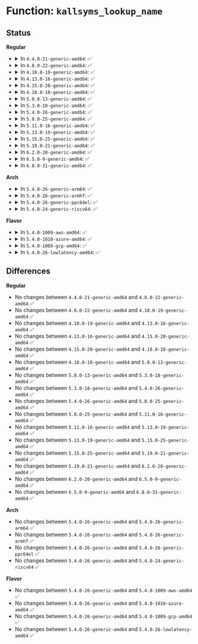 # Function: <code>kallsyms_lookup_name</code>

## Status
<b>Regular</b>
<ul>
<li>
<details>
<summary>In <code>4.4.0-21-generic-amd64</code>: ✅</summary>

```c
long unsigned int kallsyms_lookup_name(const char * name)
```

```json
{
  "name": "kallsyms_lookup_name",
  "collision_type": "Unique Global",
  "inline_type": "No",
  "funcs": [
    {
      "addr": 18446744071579938864,
      "name": "kallsyms_lookup_name",
      "external": true,
      "loc": "kernel/kallsyms.c:180",
      "file": "kernel/kallsyms.c",
      "inline": "seen, unknown",
      "caller_inline": [],
      "caller_func": [
        "kernel/kprobes.c:kprobe_addr",
        "kernel/kprobes.c:init_kprobes",
        "kernel/trace/trace_kprobe.c:alloc_symbol_cache"
      ]
    }
  ],
  "symbols": [
    {
      "addr": 18446744071579938864,
      "name": "kallsyms_lookup_name",
      "section": ".text",
      "bind": "STB_GLOBAL",
      "size": 160
    }
  ]
}
```
</details>
</li>
<li>
<details>
<summary>In <code>4.8.0-22-generic-amd64</code>: ✅</summary>

```c
long unsigned int kallsyms_lookup_name(const char * name)
```

```json
{
  "name": "kallsyms_lookup_name",
  "collision_type": "Unique Global",
  "inline_type": "No",
  "funcs": [
    {
      "addr": 18446744071579969600,
      "name": "kallsyms_lookup_name",
      "external": true,
      "loc": "kernel/kallsyms.c:201",
      "file": "kernel/kallsyms.c",
      "inline": "seen, unknown",
      "caller_inline": [],
      "caller_func": [
        "kernel/kprobes.c:init_kprobes",
        "kernel/kprobes.c:kprobe_addr",
        "kernel/trace/trace_kprobe.c:alloc_symbol_cache"
      ]
    }
  ],
  "symbols": [
    {
      "addr": 18446744071579969600,
      "name": "kallsyms_lookup_name",
      "section": ".text",
      "bind": "STB_GLOBAL",
      "size": 184
    }
  ]
}
```
</details>
</li>
<li>
<details>
<summary>In <code>4.10.0-19-generic-amd64</code>: ✅</summary>

```c
long unsigned int kallsyms_lookup_name(const char * name)
```

```json
{
  "name": "kallsyms_lookup_name",
  "collision_type": "Unique Global",
  "inline_type": "No",
  "funcs": [
    {
      "addr": 18446744071580000096,
      "name": "kallsyms_lookup_name",
      "external": true,
      "loc": "kernel/kallsyms.c:201",
      "file": "kernel/kallsyms.c",
      "inline": "seen, unknown",
      "caller_inline": [],
      "caller_func": [
        "kernel/kprobes.c:init_kprobes",
        "kernel/kprobes.c:kprobe_addr",
        "kernel/trace/trace_kprobe.c:alloc_symbol_cache"
      ]
    }
  ],
  "symbols": [
    {
      "addr": 18446744071580000096,
      "name": "kallsyms_lookup_name",
      "section": ".text",
      "bind": "STB_GLOBAL",
      "size": 184
    }
  ]
}
```
</details>
</li>
<li>
<details>
<summary>In <code>4.13.0-16-generic-amd64</code>: ✅</summary>

```c
long unsigned int kallsyms_lookup_name(const char * name)
```

```json
{
  "name": "kallsyms_lookup_name",
  "collision_type": "Unique Global",
  "inline_type": "No",
  "funcs": [
    {
      "addr": 18446744071580006880,
      "name": "kallsyms_lookup_name",
      "external": true,
      "loc": "kernel/kallsyms.c:196",
      "file": "kernel/kallsyms.c",
      "inline": "seen, unknown",
      "caller_inline": [],
      "caller_func": [
        "kernel/kprobes.c:kprobe_lookup_name",
        "kernel/trace/trace_kprobe.c:alloc_symbol_cache"
      ]
    }
  ],
  "symbols": [
    {
      "addr": 18446744071580006880,
      "name": "kallsyms_lookup_name",
      "section": ".text",
      "bind": "STB_GLOBAL",
      "size": 177
    }
  ]
}
```
</details>
</li>
<li>
<details>
<summary>In <code>4.15.0-20-generic-amd64</code>: ✅</summary>

```c
long unsigned int kallsyms_lookup_name(const char * name)
```

```json
{
  "name": "kallsyms_lookup_name",
  "collision_type": "Unique Global",
  "inline_type": "No",
  "funcs": [
    {
      "addr": 18446744071580053376,
      "name": "kallsyms_lookup_name",
      "external": true,
      "loc": "kernel/kallsyms.c:197",
      "file": "kernel/kallsyms.c",
      "inline": "seen, unknown",
      "caller_inline": [],
      "caller_func": [
        "kernel/kprobes.c:kprobe_lookup_name",
        "kernel/trace/trace_kprobe.c:alloc_symbol_cache"
      ]
    }
  ],
  "symbols": [
    {
      "addr": 18446744071580053376,
      "name": "kallsyms_lookup_name",
      "section": ".text",
      "bind": "STB_GLOBAL",
      "size": 177
    }
  ]
}
```
</details>
</li>
<li>
<details>
<summary>In <code>4.18.0-10-generic-amd64</code>: ✅</summary>

```c
long unsigned int kallsyms_lookup_name(const char * name)
```

```json
{
  "name": "kallsyms_lookup_name",
  "collision_type": "Unique Global",
  "inline_type": "No",
  "funcs": [
    {
      "addr": 18446744071580110432,
      "name": "kallsyms_lookup_name",
      "external": true,
      "loc": "kernel/kallsyms.c:162",
      "file": "kernel/kallsyms.c",
      "inline": "seen, unknown",
      "caller_inline": [],
      "caller_func": [
        "kernel/kprobes.c:kprobe_lookup_name",
        "kernel/trace/trace_kprobe.c:alloc_symbol_cache",
        "kernel/trace/trace_kprobe.c:trace_kprobe_error_injectable"
      ]
    }
  ],
  "symbols": [
    {
      "addr": 18446744071580110432,
      "name": "kallsyms_lookup_name",
      "section": ".text",
      "bind": "STB_GLOBAL",
      "size": 177
    }
  ]
}
```
</details>
</li>
<li>
<details>
<summary>In <code>5.0.0-13-generic-amd64</code>: ✅</summary>

```c
long unsigned int kallsyms_lookup_name(const char * name)
```

```json
{
  "name": "kallsyms_lookup_name",
  "collision_type": "Unique Global",
  "inline_type": "No",
  "funcs": [
    {
      "addr": 18446744071580157440,
      "name": "kallsyms_lookup_name",
      "external": true,
      "loc": "kernel/kallsyms.c:162",
      "file": "kernel/kallsyms.c",
      "inline": "seen, unknown",
      "caller_inline": [],
      "caller_func": [
        "kernel/kprobes.c:kprobe_lookup_name",
        "kernel/trace/trace_kprobe.c:trace_kprobe_error_injectable",
        "kernel/trace/trace_probe.c:traceprobe_update_arg",
        "kernel/trace/trace_probe.c:traceprobe_update_arg"
      ]
    }
  ],
  "symbols": [
    {
      "addr": 18446744071580157440,
      "name": "kallsyms_lookup_name",
      "section": ".text",
      "bind": "STB_GLOBAL",
      "size": 177
    }
  ]
}
```
</details>
</li>
<li>
<details>
<summary>In <code>5.3.0-18-generic-amd64</code>: ✅</summary>

```c
long unsigned int kallsyms_lookup_name(const char * name)
```

```json
{
  "name": "kallsyms_lookup_name",
  "collision_type": "Unique Global",
  "inline_type": "No",
  "funcs": [
    {
      "addr": 18446744071580203504,
      "name": "kallsyms_lookup_name",
      "external": true,
      "loc": "kernel/kallsyms.c:163",
      "file": "kernel/kallsyms.c",
      "inline": "seen, unknown",
      "caller_inline": [],
      "caller_func": [
        "kernel/kprobes.c:kprobe_lookup_name",
        "kernel/trace/trace_kprobe.c:trace_kprobe_error_injectable",
        "kernel/trace/trace_probe.c:traceprobe_update_arg",
        "kernel/trace/trace_probe.c:traceprobe_update_arg"
      ]
    }
  ],
  "symbols": [
    {
      "addr": 18446744071580203504,
      "name": "kallsyms_lookup_name",
      "section": ".text",
      "bind": "STB_GLOBAL",
      "size": 177
    }
  ]
}
```
</details>
</li>
<li>
<details>
<summary>In <code>5.4.0-26-generic-amd64</code>: ✅</summary>

```c
long unsigned int kallsyms_lookup_name(const char * name)
```

```json
{
  "name": "kallsyms_lookup_name",
  "collision_type": "Unique Global",
  "inline_type": "No",
  "funcs": [
    {
      "addr": 18446744071580251840,
      "name": "kallsyms_lookup_name",
      "external": true,
      "loc": "kernel/kallsyms.c:163",
      "file": "kernel/kallsyms.c",
      "inline": "seen, unknown",
      "caller_inline": [],
      "caller_func": [
        "kernel/kprobes.c:kprobe_lookup_name",
        "kernel/trace/trace_kprobe.c:within_notrace_func",
        "kernel/trace/trace_kprobe.c:trace_kprobe_error_injectable",
        "kernel/trace/trace_probe.c:traceprobe_update_arg",
        "kernel/trace/trace_probe.c:traceprobe_update_arg"
      ]
    }
  ],
  "symbols": [
    {
      "addr": 18446744071580251840,
      "name": "kallsyms_lookup_name",
      "section": ".text",
      "bind": "STB_GLOBAL",
      "size": 177
    }
  ]
}
```
</details>
</li>
<li>
<details>
<summary>In <code>5.8.0-25-generic-amd64</code>: ✅</summary>

```c
long unsigned int kallsyms_lookup_name(const char * name)
```

```json
{
  "name": "kallsyms_lookup_name",
  "collision_type": "Unique Global",
  "inline_type": "No",
  "funcs": [
    {
      "addr": 18446744071580320128,
      "name": "kallsyms_lookup_name",
      "external": true,
      "loc": "kernel/kallsyms.c:164",
      "file": "kernel/kallsyms.c",
      "inline": "seen, unknown",
      "caller_inline": [],
      "caller_func": [
        "kernel/kprobes.c:kprobe_lookup_name",
        "kernel/debug/kdb/kdb_support.c:kdbgetsymval",
        "kernel/trace/trace_kprobe.c:within_notrace_func",
        "kernel/trace/trace_kprobe.c:trace_kprobe_error_injectable",
        "kernel/trace/trace_probe.c:traceprobe_update_arg",
        "kernel/trace/trace_probe.c:traceprobe_update_arg",
        "kernel/bpf/verifier.c:check_attach_btf_id"
      ]
    }
  ],
  "symbols": [
    {
      "addr": 18446744071580320128,
      "name": "kallsyms_lookup_name",
      "section": ".text",
      "bind": "STB_GLOBAL",
      "size": 177
    }
  ]
}
```
</details>
</li>
<li>
<details>
<summary>In <code>5.11.0-16-generic-amd64</code>: ✅</summary>

```c
long unsigned int kallsyms_lookup_name(const char * name)
```

```json
{
  "name": "kallsyms_lookup_name",
  "collision_type": "Unique Global",
  "inline_type": "No",
  "funcs": [
    {
      "addr": 18446744071580305264,
      "name": "kallsyms_lookup_name",
      "external": true,
      "loc": "kernel/kallsyms.c:165",
      "file": "kernel/kallsyms.c",
      "inline": "seen, unknown",
      "caller_inline": [],
      "caller_func": [
        "kernel/kprobes.c:kprobe_lookup_name",
        "kernel/debug/kdb/kdb_support.c:kdbgetsymval",
        "kernel/trace/trace_kprobe.c:within_notrace_func",
        "kernel/trace/trace_kprobe.c:trace_kprobe_error_injectable",
        "kernel/trace/trace_probe.c:traceprobe_update_arg",
        "kernel/trace/trace_probe.c:traceprobe_update_arg",
        "kernel/bpf/verifier.c:bpf_check_attach_target",
        "kernel/bpf/verifier.c:check_pseudo_btf_id"
      ]
    }
  ],
  "symbols": [
    {
      "addr": 18446744071580305264,
      "name": "kallsyms_lookup_name",
      "section": ".text",
      "bind": "STB_GLOBAL",
      "size": 177
    }
  ]
}
```
</details>
</li>
<li>
<details>
<summary>In <code>5.13.0-19-generic-amd64</code>: ✅</summary>

```c
long unsigned int kallsyms_lookup_name(const char * name)
```

```json
{
  "name": "kallsyms_lookup_name",
  "collision_type": "Unique Global",
  "inline_type": "No",
  "funcs": [
    {
      "addr": 18446744071580308816,
      "name": "kallsyms_lookup_name",
      "external": true,
      "loc": "kernel/kallsyms.c:186",
      "file": "kernel/kallsyms.c",
      "inline": "seen, unknown",
      "caller_inline": [],
      "caller_func": [
        "kernel/kprobes.c:kprobe_lookup_name",
        "kernel/debug/kdb/kdb_support.c:kdbgetsymval",
        "kernel/trace/trace_kprobe.c:within_notrace_func",
        "kernel/trace/trace_kprobe.c:trace_kprobe_error_injectable",
        "kernel/trace/trace_probe.c:traceprobe_update_arg",
        "kernel/trace/trace_probe.c:traceprobe_update_arg",
        "kernel/bpf/verifier.c:bpf_check_attach_target",
        "kernel/bpf/verifier.c:check_pseudo_btf_id",
        "kernel/bpf/verifier.c:add_kfunc_call"
      ]
    }
  ],
  "symbols": [
    {
      "addr": 18446744071580308816,
      "name": "kallsyms_lookup_name",
      "section": ".text",
      "bind": "STB_GLOBAL",
      "size": 177
    }
  ]
}
```
</details>
</li>
<li>
<details>
<summary>In <code>5.15.0-25-generic-amd64</code>: ✅</summary>

```c
long unsigned int kallsyms_lookup_name(const char * name)
```

```json
{
  "name": "kallsyms_lookup_name",
  "collision_type": "Unique Global",
  "inline_type": "No",
  "funcs": [
    {
      "addr": 18446744071580462896,
      "name": "kallsyms_lookup_name",
      "external": true,
      "loc": "kernel/kallsyms.c:189",
      "file": "kernel/kallsyms.c",
      "inline": "seen, unknown",
      "caller_inline": [],
      "caller_func": [
        "kernel/kprobes.c:kprobe_lookup_name",
        "kernel/debug/kdb/kdb_support.c:kdbgetsymval",
        "kernel/trace/trace_kprobe.c:within_notrace_func",
        "kernel/trace/trace_kprobe.c:trace_kprobe_error_injectable",
        "kernel/trace/trace_probe.c:traceprobe_update_arg",
        "kernel/trace/trace_probe.c:traceprobe_update_arg",
        "kernel/bpf/verifier.c:bpf_check_attach_target",
        "kernel/bpf/verifier.c:check_pseudo_btf_id",
        "kernel/bpf/verifier.c:add_kfunc_call"
      ]
    }
  ],
  "symbols": [
    {
      "addr": 18446744071580462896,
      "name": "kallsyms_lookup_name",
      "section": ".text",
      "bind": "STB_GLOBAL",
      "size": 177
    }
  ]
}
```
</details>
</li>
<li>
<details>
<summary>In <code>5.19.0-21-generic-amd64</code>: ✅</summary>

```c
long unsigned int kallsyms_lookup_name(const char * name)
```

```json
{
  "name": "kallsyms_lookup_name",
  "collision_type": "Unique Global",
  "inline_type": "No",
  "funcs": [
    {
      "addr": 18446744071580655904,
      "name": "kallsyms_lookup_name",
      "external": true,
      "loc": "kernel/kallsyms.c:210",
      "file": "kernel/kallsyms.c",
      "inline": "seen, unknown",
      "caller_inline": [],
      "caller_func": [
        "kernel/kprobes.c:kprobe_lookup_name",
        "kernel/debug/kdb/kdb_support.c:kdbgetsymval",
        "kernel/trace/trace_kprobe.c:within_notrace_func",
        "kernel/trace/trace_kprobe.c:trace_kprobe_error_injectable",
        "kernel/trace/trace_probe.c:traceprobe_update_arg",
        "kernel/trace/trace_probe.c:traceprobe_update_arg",
        "kernel/bpf/syscall.c:bpf_kallsyms_lookup_name",
        "kernel/bpf/verifier.c:bpf_check_attach_target",
        "kernel/bpf/verifier.c:check_pseudo_btf_id",
        "kernel/bpf/verifier.c:add_kfunc_call",
        "kernel/bpf/btf.c:btf_parse_kptrs"
      ]
    }
  ],
  "symbols": [
    {
      "addr": 18446744071580655904,
      "name": "kallsyms_lookup_name",
      "section": ".text",
      "bind": "STB_GLOBAL",
      "size": 207
    }
  ]
}
```
</details>
</li>
<li>
<details>
<summary>In <code>6.2.0-20-generic-amd64</code>: ✅</summary>

```c
long unsigned int kallsyms_lookup_name(const char * name)
```

```json
{
  "name": "kallsyms_lookup_name",
  "collision_type": "Unique Global",
  "inline_type": "No",
  "funcs": [
    {
      "addr": 18446744071580925104,
      "name": "kallsyms_lookup_name",
      "external": true,
      "loc": "kernel/kallsyms.c:271",
      "file": "kernel/kallsyms.c",
      "inline": "seen, unknown",
      "caller_inline": [],
      "caller_func": [
        "kernel/kprobes.c:kprobe_lookup_name",
        "kernel/debug/kdb/kdb_support.c:kdbgetsymval",
        "kernel/trace/trace_kprobe.c:within_notrace_func",
        "kernel/trace/trace_kprobe.c:trace_kprobe_error_injectable",
        "kernel/trace/trace_probe.c:traceprobe_update_arg",
        "kernel/trace/trace_probe.c:traceprobe_update_arg",
        "kernel/bpf/syscall.c:bpf_kallsyms_lookup_name",
        "kernel/bpf/verifier.c:bpf_check_attach_target",
        "kernel/bpf/verifier.c:check_pseudo_btf_id",
        "kernel/bpf/verifier.c:add_kfunc_call",
        "kernel/bpf/btf.c:btf_parse_fields"
      ]
    }
  ],
  "symbols": [
    {
      "addr": 18446744071580925104,
      "name": "kallsyms_lookup_name",
      "section": ".text",
      "bind": "STB_GLOBAL",
      "size": 182
    }
  ]
}
```
</details>
</li>
<li>
<details>
<summary>In <code>6.5.0-9-generic-amd64</code>: ✅</summary>

```c
long unsigned int kallsyms_lookup_name(const char * name)
```

```json
{
  "name": "kallsyms_lookup_name",
  "collision_type": "Unique Global",
  "inline_type": "No",
  "funcs": [
    {
      "addr": 18446744071581013200,
      "name": "kallsyms_lookup_name",
      "external": true,
      "loc": "kernel/kallsyms.c:267",
      "file": "kernel/kallsyms.c",
      "inline": "seen, unknown",
      "caller_inline": [],
      "caller_func": [
        "kernel/kprobes.c:kprobe_lookup_name",
        "kernel/debug/kdb/kdb_support.c:kdbgetsymval",
        "kernel/trace/trace_events_filter.c:parse_pred",
        "kernel/trace/trace_kprobe.c:within_notrace_func",
        "kernel/trace/trace_kprobe.c:trace_kprobe_error_injectable",
        "kernel/trace/trace_probe.c:traceprobe_update_arg",
        "kernel/trace/trace_probe.c:traceprobe_update_arg",
        "kernel/bpf/syscall.c:bpf_kallsyms_lookup_name",
        "kernel/bpf/verifier.c:bpf_check_attach_target",
        "kernel/bpf/verifier.c:check_pseudo_btf_id",
        "kernel/bpf/verifier.c:add_kfunc_call",
        "kernel/bpf/btf.c:btf_parse_kptr"
      ]
    }
  ],
  "symbols": [
    {
      "addr": 18446744071581013200,
      "name": "kallsyms_lookup_name",
      "section": ".text",
      "bind": "STB_GLOBAL",
      "size": 182
    }
  ]
}
```
</details>
</li>
<li>
<details>
<summary>In <code>6.8.0-31-generic-amd64</code>: ✅</summary>

```c
long unsigned int kallsyms_lookup_name(const char * name)
```

```json
{
  "name": "kallsyms_lookup_name",
  "collision_type": "Unique Global",
  "inline_type": "No",
  "funcs": [
    {
      "addr": 18446744071581109072,
      "name": "kallsyms_lookup_name",
      "external": true,
      "loc": "kernel/kallsyms.c:265",
      "file": "kernel/kallsyms.c",
      "inline": "seen, unknown",
      "caller_inline": [],
      "caller_func": [
        "kernel/kprobes.c:kprobe_lookup_name",
        "kernel/debug/kdb/kdb_support.c:kdbgetsymval",
        "kernel/trace/trace_events_filter.c:parse_pred",
        "kernel/trace/trace_kprobe.c:within_notrace_func",
        "kernel/trace/trace_kprobe.c:trace_kprobe_error_injectable",
        "kernel/trace/trace_probe.c:traceprobe_update_arg",
        "kernel/trace/trace_probe.c:traceprobe_update_arg",
        "kernel/bpf/syscall.c:bpf_kallsyms_lookup_name",
        "kernel/bpf/verifier.c:bpf_check_attach_target",
        "kernel/bpf/verifier.c:check_pseudo_btf_id",
        "kernel/bpf/verifier.c:add_kfunc_call",
        "kernel/bpf/btf.c:btf_parse_kptr"
      ]
    }
  ],
  "symbols": [
    {
      "addr": 18446744071581109072,
      "name": "kallsyms_lookup_name",
      "section": ".text",
      "bind": "STB_GLOBAL",
      "size": 182
    }
  ]
}
```
</details>
</li>
</ul>
<b>Arch</b>
<ul>
<li>
<details>
<summary>In <code>5.4.0-26-generic-arm64</code>: ✅</summary>

```c
long unsigned int kallsyms_lookup_name(const char * name)
```

```json
{
  "name": "kallsyms_lookup_name",
  "collision_type": "Unique Global",
  "inline_type": "No",
  "funcs": [
    {
      "addr": 18446603336491493976,
      "name": "kallsyms_lookup_name",
      "external": true,
      "loc": "kernel/kallsyms.c:163",
      "file": "kernel/kallsyms.c",
      "inline": "seen, unknown",
      "caller_inline": [],
      "caller_func": [
        "kernel/kprobes.c:kprobe_lookup_name",
        "kernel/trace/trace_kprobe.c:trace_kprobe_error_injectable",
        "kernel/trace/trace_probe.c:traceprobe_update_arg",
        "kernel/trace/trace_probe.c:traceprobe_update_arg"
      ]
    }
  ],
  "symbols": [
    {
      "addr": 18446603336491493976,
      "name": "kallsyms_lookup_name",
      "section": ".text",
      "bind": "STB_GLOBAL",
      "size": 212
    }
  ]
}
```
</details>
</li>
<li>
<details>
<summary>In <code>5.4.0-26-generic-armhf</code>: ✅</summary>

```c
long unsigned int kallsyms_lookup_name(const char * name)
```

```json
{
  "name": "kallsyms_lookup_name",
  "collision_type": "Unique Global",
  "inline_type": "No",
  "funcs": [
    {
      "addr": 3225475608,
      "name": "kallsyms_lookup_name",
      "external": true,
      "loc": "kernel/kallsyms.c:163",
      "file": "kernel/kallsyms.c",
      "inline": "seen, unknown",
      "caller_inline": [],
      "caller_func": [
        "kernel/kprobes.c:kprobe_lookup_name",
        "kernel/trace/trace_kprobe.c:trace_kprobe_error_injectable",
        "kernel/trace/trace_probe.c:traceprobe_update_arg",
        "kernel/trace/trace_probe.c:traceprobe_update_arg"
      ]
    }
  ],
  "symbols": [
    {
      "addr": 3225475608,
      "name": "kallsyms_lookup_name",
      "section": ".text",
      "bind": "STB_GLOBAL",
      "size": 204
    }
  ]
}
```
</details>
</li>
<li>
<details>
<summary>In <code>5.4.0-26-generic-ppc64el</code>: ✅</summary>

```c
long unsigned int kallsyms_lookup_name(const char * name)
```

```json
{
  "name": "kallsyms_lookup_name",
  "collision_type": "Unique Global",
  "inline_type": "No",
  "funcs": [
    {
      "addr": 13835058055284451568,
      "name": "kallsyms_lookup_name",
      "external": true,
      "loc": "kernel/kallsyms.c:163",
      "file": "kernel/kallsyms.c",
      "inline": "seen, unknown",
      "caller_inline": [],
      "caller_func": [
        "arch/powerpc/kernel/kprobes.c:kprobe_lookup_name",
        "arch/powerpc/kernel/optprobes.c:arch_prepare_optimized_kprobe",
        "arch/powerpc/kernel/optprobes.c:arch_prepare_optimized_kprobe",
        "arch/powerpc/xmon/xmon.c:symbol_lookup",
        "arch/powerpc/xmon/xmon.c:symbol_lookup",
        "arch/powerpc/xmon/xmon.c:scanhex",
        "kernel/kprobes.c:kprobe_lookup_name",
        "kernel/trace/trace_kprobe.c:within_notrace_func",
        "kernel/trace/trace_kprobe.c:trace_kprobe_error_injectable",
        "kernel/trace/trace_probe.c:traceprobe_update_arg",
        "kernel/trace/trace_probe.c:traceprobe_update_arg"
      ]
    }
  ],
  "symbols": [
    {
      "addr": 13835058055284451568,
      "name": "kallsyms_lookup_name",
      "section": ".text",
      "bind": "STB_GLOBAL",
      "size": 816
    }
  ]
}
```
</details>
</li>
<li>
<details>
<summary>In <code>5.4.0-24-generic-riscv64</code>: ✅</summary>

```c
long unsigned int kallsyms_lookup_name(const char * name)
```

```json
{
  "name": "kallsyms_lookup_name",
  "collision_type": "Unique Global",
  "inline_type": "No",
  "funcs": [
    {
      "addr": 18446743936271937320,
      "name": "kallsyms_lookup_name",
      "external": true,
      "loc": "kernel/kallsyms.c:163",
      "file": "kernel/kallsyms.c",
      "inline": "seen, unknown",
      "caller_inline": [],
      "caller_func": []
    }
  ],
  "symbols": [
    {
      "addr": 18446743936271937320,
      "name": "kallsyms_lookup_name",
      "section": ".text",
      "bind": "STB_GLOBAL",
      "size": 156
    }
  ]
}
```
</details>
</li>
</ul>
<b>Flavor</b>
<ul>
<li>
<details>
<summary>In <code>5.4.0-1009-aws-amd64</code>: ✅</summary>

```c
long unsigned int kallsyms_lookup_name(const char * name)
```

```json
{
  "name": "kallsyms_lookup_name",
  "collision_type": "Unique Global",
  "inline_type": "No",
  "funcs": [
    {
      "addr": 18446744071580220640,
      "name": "kallsyms_lookup_name",
      "external": true,
      "loc": "kernel/kallsyms.c:163",
      "file": "kernel/kallsyms.c",
      "inline": "seen, unknown",
      "caller_inline": [],
      "caller_func": [
        "kernel/kprobes.c:kprobe_lookup_name",
        "kernel/trace/trace_kprobe.c:within_notrace_func",
        "kernel/trace/trace_kprobe.c:trace_kprobe_error_injectable",
        "kernel/trace/trace_probe.c:traceprobe_update_arg",
        "kernel/trace/trace_probe.c:traceprobe_update_arg"
      ]
    }
  ],
  "symbols": [
    {
      "addr": 18446744071580220640,
      "name": "kallsyms_lookup_name",
      "section": ".text",
      "bind": "STB_GLOBAL",
      "size": 177
    }
  ]
}
```
</details>
</li>
<li>
<details>
<summary>In <code>5.4.0-1010-azure-amd64</code>: ✅</summary>

```c
long unsigned int kallsyms_lookup_name(const char * name)
```

```json
{
  "name": "kallsyms_lookup_name",
  "collision_type": "Unique Global",
  "inline_type": "No",
  "funcs": [
    {
      "addr": 18446744071580168080,
      "name": "kallsyms_lookup_name",
      "external": true,
      "loc": "kernel/kallsyms.c:163",
      "file": "kernel/kallsyms.c",
      "inline": "seen, unknown",
      "caller_inline": [],
      "caller_func": [
        "kernel/kprobes.c:kprobe_lookup_name",
        "kernel/trace/trace_kprobe.c:within_notrace_func",
        "kernel/trace/trace_kprobe.c:trace_kprobe_error_injectable",
        "kernel/trace/trace_probe.c:traceprobe_update_arg",
        "kernel/trace/trace_probe.c:traceprobe_update_arg"
      ]
    }
  ],
  "symbols": [
    {
      "addr": 18446744071580168080,
      "name": "kallsyms_lookup_name",
      "section": ".text",
      "bind": "STB_GLOBAL",
      "size": 177
    }
  ]
}
```
</details>
</li>
<li>
<details>
<summary>In <code>5.4.0-1009-gcp-amd64</code>: ✅</summary>

```c
long unsigned int kallsyms_lookup_name(const char * name)
```

```json
{
  "name": "kallsyms_lookup_name",
  "collision_type": "Unique Global",
  "inline_type": "No",
  "funcs": [
    {
      "addr": 18446744071580212112,
      "name": "kallsyms_lookup_name",
      "external": true,
      "loc": "kernel/kallsyms.c:163",
      "file": "kernel/kallsyms.c",
      "inline": "seen, unknown",
      "caller_inline": [],
      "caller_func": [
        "kernel/kprobes.c:kprobe_lookup_name",
        "kernel/trace/trace_kprobe.c:within_notrace_func",
        "kernel/trace/trace_kprobe.c:trace_kprobe_error_injectable",
        "kernel/trace/trace_probe.c:traceprobe_update_arg",
        "kernel/trace/trace_probe.c:traceprobe_update_arg"
      ]
    }
  ],
  "symbols": [
    {
      "addr": 18446744071580212112,
      "name": "kallsyms_lookup_name",
      "section": ".text",
      "bind": "STB_GLOBAL",
      "size": 177
    }
  ]
}
```
</details>
</li>
<li>
<details>
<summary>In <code>5.4.0-26-lowlatency-amd64</code>: ✅</summary>

```c
long unsigned int kallsyms_lookup_name(const char * name)
```

```json
{
  "name": "kallsyms_lookup_name",
  "collision_type": "Unique Global",
  "inline_type": "No",
  "funcs": [
    {
      "addr": 18446744071580264816,
      "name": "kallsyms_lookup_name",
      "external": true,
      "loc": "kernel/kallsyms.c:163",
      "file": "kernel/kallsyms.c",
      "inline": "seen, unknown",
      "caller_inline": [],
      "caller_func": [
        "kernel/kprobes.c:kprobe_lookup_name",
        "kernel/trace/trace_kprobe.c:within_notrace_func",
        "kernel/trace/trace_kprobe.c:trace_kprobe_error_injectable",
        "kernel/trace/trace_probe.c:traceprobe_update_arg",
        "kernel/trace/trace_probe.c:traceprobe_update_arg"
      ]
    }
  ],
  "symbols": [
    {
      "addr": 18446744071580264816,
      "name": "kallsyms_lookup_name",
      "section": ".text",
      "bind": "STB_GLOBAL",
      "size": 177
    }
  ]
}
```
</details>
</li>
</ul>

## Differences
<b>Regular</b>
<ul>
<li>
No changes between <code>4.4.0-21-generic-amd64</code> and <code>4.8.0-22-generic-amd64</code> ✅
</li>
<li>
No changes between <code>4.8.0-22-generic-amd64</code> and <code>4.10.0-19-generic-amd64</code> ✅
</li>
<li>
No changes between <code>4.10.0-19-generic-amd64</code> and <code>4.13.0-16-generic-amd64</code> ✅
</li>
<li>
No changes between <code>4.13.0-16-generic-amd64</code> and <code>4.15.0-20-generic-amd64</code> ✅
</li>
<li>
No changes between <code>4.15.0-20-generic-amd64</code> and <code>4.18.0-10-generic-amd64</code> ✅
</li>
<li>
No changes between <code>4.18.0-10-generic-amd64</code> and <code>5.0.0-13-generic-amd64</code> ✅
</li>
<li>
No changes between <code>5.0.0-13-generic-amd64</code> and <code>5.3.0-18-generic-amd64</code> ✅
</li>
<li>
No changes between <code>5.3.0-18-generic-amd64</code> and <code>5.4.0-26-generic-amd64</code> ✅
</li>
<li>
No changes between <code>5.4.0-26-generic-amd64</code> and <code>5.8.0-25-generic-amd64</code> ✅
</li>
<li>
No changes between <code>5.8.0-25-generic-amd64</code> and <code>5.11.0-16-generic-amd64</code> ✅
</li>
<li>
No changes between <code>5.11.0-16-generic-amd64</code> and <code>5.13.0-19-generic-amd64</code> ✅
</li>
<li>
No changes between <code>5.13.0-19-generic-amd64</code> and <code>5.15.0-25-generic-amd64</code> ✅
</li>
<li>
No changes between <code>5.15.0-25-generic-amd64</code> and <code>5.19.0-21-generic-amd64</code> ✅
</li>
<li>
No changes between <code>5.19.0-21-generic-amd64</code> and <code>6.2.0-20-generic-amd64</code> ✅
</li>
<li>
No changes between <code>6.2.0-20-generic-amd64</code> and <code>6.5.0-9-generic-amd64</code> ✅
</li>
<li>
No changes between <code>6.5.0-9-generic-amd64</code> and <code>6.8.0-31-generic-amd64</code> ✅
</li>
</ul>
<b>Arch</b>
<ul>
<li>
No changes between <code>5.4.0-26-generic-amd64</code> and <code>5.4.0-26-generic-arm64</code> ✅
</li>
<li>
No changes between <code>5.4.0-26-generic-amd64</code> and <code>5.4.0-26-generic-armhf</code> ✅
</li>
<li>
No changes between <code>5.4.0-26-generic-amd64</code> and <code>5.4.0-26-generic-ppc64el</code> ✅
</li>
<li>
No changes between <code>5.4.0-26-generic-amd64</code> and <code>5.4.0-24-generic-riscv64</code> ✅
</li>
</ul>
<b>Flavor</b>
<ul>
<li>
No changes between <code>5.4.0-26-generic-amd64</code> and <code>5.4.0-1009-aws-amd64</code> ✅
</li>
<li>
No changes between <code>5.4.0-26-generic-amd64</code> and <code>5.4.0-1010-azure-amd64</code> ✅
</li>
<li>
No changes between <code>5.4.0-26-generic-amd64</code> and <code>5.4.0-1009-gcp-amd64</code> ✅
</li>
<li>
No changes between <code>5.4.0-26-generic-amd64</code> and <code>5.4.0-26-lowlatency-amd64</code> ✅
</li>
</ul>
